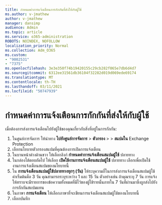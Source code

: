 ```yaml
---
title: กําหนดค่าการแจ้งเตือนการกักกันที่ส่งให้กับผู้ใช้
ms.author: v-jmathew
author: v-jmathew
manager: dansimp
audience: Admin
ms.topic: article
ms.service: o365-administration
ROBOTS: NOINDEX, NOFOLLOW
localization_priority: Normal
ms.collection: Adm_O365
ms.custom:
- "9002531"
- "7375"
ms.openlocfilehash: 3e3e350f74b19420155c29cb282f065e7db6d4d7
ms.sourcegitcommit: 6312ee31561db36104f32282d019d069ede69174
ms.translationtype: MT
ms.contentlocale: th-TH
ms.lasthandoff: 03/11/2021
ms.locfileid: "50747939"
---
```

# <a name="configure-quarantine-notifications-sent-to-users"></a>กําหนดค่าการแจ้งเตือนการกักกันที่ส่งให้กับผู้ใช้

เมื่อต้องการส่งการแจ้งเตือนไปยังผู้ใช้ของคุณเกี่ยวกับสิ่งที่อยู่ในการกักกัน:

1. ในศูนย์การจัดการ ให้นําทาง **ไปยังศูนย์การจัดการ**  >  **ตัวกรอง**  >    >  **สแปมใน** Exchange Protection
2. เลือกนโยบายตัวกรองสแปมที่คุณต้องการเปิดการแจ้งเตือน
3. ในบานหน้าต่างด้านขวา ให้เลือกลิงก์ **กําหนดค่าการแจ้งเตือนสแปมผู้ใช้** ปลายทาง
4. ในกล่องโต้ตอบถัดไป ให้เลือก **เปิดใช้งานการแจ้งเตือนสแปมผู้ใช้** ปลายทาง เลือกเพื่อเปิดใช้งานการแจ้งเตือนสแปมของนโยบายนี้
5. ใน **การแจ้งเตือนสแปมผู้ใช้ปลายทางทุกๆ (วัน)** ให้ระบุความถี่ในการส่งการแจ้งเตือนสแปมผู้ใช้ ค่าเริ่มต้นคือ 3 วัน คุณสามารถระบุระหว่าง 1 และ 15 วัน ตัวอย่างเช่น ถ้าคุณระบุ 7 วัน การแจ้งให้ทราบจะมีรายการของข้อความทั้งหมดที่มีไว้ของผู้ใช้รายนั้นภายใน 7 วันที่ผ่านมาซึ่งถูกส่งไปยังการกักกันสแปมแทน
6. ในภาษา **การแจ้งเตือน** ให้เลือกภาษาที่จะเขียนการแจ้งเตือนสแปมผู้ใช้ของนโยบายนี้
7. เลือกบันทึก
